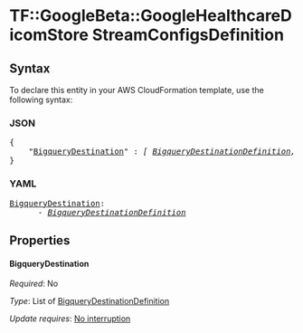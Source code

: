 # TF::GoogleBeta::GoogleHealthcareDicomStore StreamConfigsDefinition

## Syntax

To declare this entity in your AWS CloudFormation template, use the following syntax:

### JSON

<pre>
{
    "<a href="#bigquerydestination" title="BigqueryDestination">BigqueryDestination</a>" : <i>[ <a href="bigquerydestinationdefinition.md">BigqueryDestinationDefinition</a>, ... ]</i>
}
</pre>

### YAML

<pre>
<a href="#bigquerydestination" title="BigqueryDestination">BigqueryDestination</a>: <i>
      - <a href="bigquerydestinationdefinition.md">BigqueryDestinationDefinition</a></i>
</pre>

## Properties

#### BigqueryDestination

_Required_: No

_Type_: List of <a href="bigquerydestinationdefinition.md">BigqueryDestinationDefinition</a>

_Update requires_: [No interruption](https://docs.aws.amazon.com/AWSCloudFormation/latest/UserGuide/using-cfn-updating-stacks-update-behaviors.html#update-no-interrupt)

